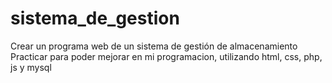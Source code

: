 # sistema_de_gestion

Crear un programa web de un sistema de gestión de almacenamiento
Practicar para poder mejorar en mi programacion, utilizando html, css, php, js y mysql
